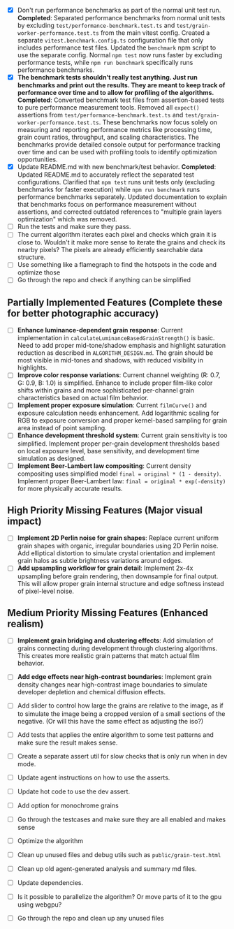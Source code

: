- [x] Don't run performance benchmarks as part of the normal unit test run. **Completed**: Separated performance benchmarks from normal unit tests by excluding `test/performance-benchmark.test.ts` and `test/grain-worker-performance.test.ts` from the main vitest config. Created a separate `vitest.benchmark.config.ts` configuration file that only includes performance test files. Updated the `benchmark` npm script to use the separate config. Normal `npm test` now runs faster by excluding performance tests, while `npm run benchmark` specifically runs performance benchmarks.
- [x] **The benchmark tests shouldn't really test anything. Just run benchmarks and print out the results. They are meant to keep track of performance over time and to allow for profiling of the algorithms.** **Completed**: Converted benchmark test files from assertion-based tests to pure performance measurement tools. Removed all `expect()` assertions from `test/performance-benchmark.test.ts` and `test/grain-worker-performance.test.ts`. These benchmarks now focus solely on measuring and reporting performance metrics like processing time, grain count ratios, throughput, and scaling characteristics. The benchmarks provide detailed console output for performance tracking over time and can be used with profiling tools to identify optimization opportunities.
- [x] Update README.md with new benchmark/test behavior. **Completed**: Updated README.md to accurately reflect the separated test configurations. Clarified that `npm test` runs unit tests only (excluding benchmarks for faster execution) while `npm run benchmark` runs performance benchmarks separately. Updated documentation to explain that benchmarks focus on performance measurement without assertions, and corrected outdated references to "multiple grain layers optimization" which was removed.
- [ ] Run the tests and make sure they pass.
- [ ] The current algorithm iterates each pixel and checks which grain it is close to. Wouldn't it make more sense to iterate the grains and check its nearby pixels? The pixels are already efficiently searchable data structure.
- [ ] Use something like a flamegraph to find the hotspots in the code and optimize those
- [ ] Go through the repo and check if anything can be simplified

## Partially Implemented Features (Complete these for better photographic accuracy)

- [ ] **Enhance luminance-dependent grain response**: Current implementation in `calculateLuminanceBasedGrainStrength()` is basic. Need to add proper mid-tone/shadow emphasis and highlight saturation reduction as described in `ALGORITHM_DESIGN.md`. The grain should be most visible in mid-tones and shadows, with reduced visibility in highlights.
- [ ] **Improve color response variations**: Current channel weighting (R: 0.7, G: 0.9, B: 1.0) is simplified. Enhance to include proper film-like color shifts within grains and more sophisticated per-channel grain characteristics based on actual film behavior.
- [ ] **Implement proper exposure simulation**: Current `filmCurve()` and exposure calculation needs enhancement. Add logarithmic scaling for RGB to exposure conversion and proper kernel-based sampling for grain area instead of point sampling.
- [ ] **Enhance development threshold system**: Current grain sensitivity is too simplified. Implement proper per-grain development thresholds based on local exposure level, base sensitivity, and development time simulation as designed.
- [ ] **Implement Beer-Lambert law compositing**: Current density compositing uses simplified model `final = original * (1 - density)`. Implement proper Beer-Lambert law: `final = original * exp(-density)` for more physically accurate results.

## High Priority Missing Features (Major visual impact)

- [ ] **Implement 2D Perlin noise for grain shapes**: Replace current uniform grain shapes with organic, irregular boundaries using 2D Perlin noise. Add elliptical distortion to simulate crystal orientation and implement grain halos as subtle brightness variations around edges.
- [ ] **Add upsampling workflow for grain detail**: Implement 2x-4x upsampling before grain rendering, then downsample for final output. This will allow proper grain internal structure and edge softness instead of pixel-level noise.

## Medium Priority Missing Features (Enhanced realism)

- [ ] **Implement grain bridging and clustering effects**: Add simulation of grains connecting during development through clustering algorithms. This creates more realistic grain patterns that match actual film behavior.
- [ ] **Add edge effects near high-contrast boundaries**: Implement grain density changes near high-contrast image boundaries to simulate developer depletion and chemical diffusion effects.

- [ ] Add slider to control how large the grains are relative to the image, as if to simulate the image being a cropped version of a small sections of the negative. (Or will this have the same effect as adjusting the iso?)
- [ ] Add tests that applies the entire algorithm to some test patterns and make sure the result makes sense.
- [ ] Create a separate assert util for slow checks that is only run when in dev mode.
- [ ] Update agent instructions on how to use the asserts.
- [ ] Update hot code to use the dev assert.
- [ ] Add option for monochrome grains
- [ ] Go through the testcases and make sure they are all enabled and makes sense
- [ ] Optimize the algorithm
- [ ] Clean up unused files and debug utils such as `public/grain-test.html`
- [ ] Clean up old agent-generated analysis and summary md files.
- [ ] Update dependencies.
- [ ] Is it possible to parallelize the algorithm? Or move parts of it to the gpu using webgpu?
- [ ] Go through the repo and clean up any unused files
